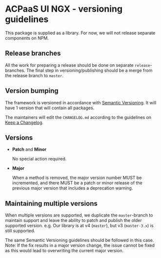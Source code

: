 # ACPaaS UI NGX - versioning guidelines

This package is supplied as a library.
For now, we will not release separate components on NPM.


## Release branches

All the work for preparing a release should be done on separate `release`-branches. The final step in versioning/publishing should be a merge from the release branch to `master`.

## Version bumping

The framework is versioned in accordance with [Semantic Versioning](https://semver.org/).
It will have 1 version that will contain all packages.

The maintainers will edit the `CHANGELOG.md` according to the guidelines on [Keep a Changelog](https://keepachangelog.com/).

## Versions

* **Patch** and **Minor**

  No special action required.

* **Major**

  When a method is removed, the major version number MUST be incremented, and there MUST be a patch or minor release of the previous major version that includes a deprecation warning.

## Maintaining multiple versions

When multiple versions are supported, we duplicate the `master`-branch to maintain support and leave the ability to patch and publish the older supported version.
e.g. Our library is at v4 (`master`), but v3 (`master-3.x`) is still supported.

The same Semantic Versioning guidelines should be followed in this case. Note: If the fix results in a major version change, the issue cannot be fixed as this would lead to overwriting the current major version.
